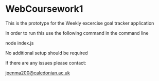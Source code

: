 # WebCoursework1

This is the prototype for the Weekly excercise goal tracker application 

In order to run this use the following command in the command line 

node index.js

No additional setup should be required 

If there are any issues please contact: 

jpenma200@caledonian.ac.uk
